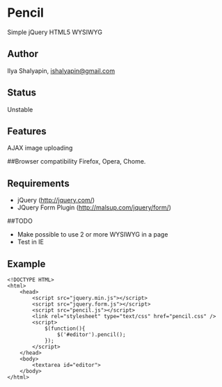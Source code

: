 # Pencil
Simple jQuery HTML5 WYSIWYG

## Author
Ilya Shalyapin, ishalyapin@gmail.com

## Status
Unstable

## Features
AJAX image uploading

##Browser compatibility
Firefox, Opera, Chome.

## Requirements
 - jQuery (http://jquery.com/)
 - JQuery Form Plugin (http://malsup.com/jquery/form/)

##TODO
 - Make possible to use 2 or more WYSIWYG in a page
 - Test in IE

## Example
	<!DOCTYPE HTML>
	<html>
		<head>
			<script src="jquery.min.js"></script>
			<script src="jquery.form.js"></script>
			<script src="pencil.js"></script>
			<link rel="stylesheet" type="text/css" href="pencil.css" />
			<script>
				$(function(){
					$('#editor').pencil();
				});
			</script>
		</head>
		<body>
			<textarea id="editor">
		</body>
	</html>

